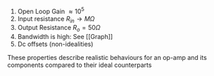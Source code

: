 1. Open Loop Gain $\approx10^5$
2. Input resistance $R_{i n}\to M\Omega$
3. Output Resistance $R_{o}=50\Omega$
4. Bandwidth is high: See [[Graph]]
5. Dc offsets (non-idealities)

These properties describe realistic behaviours for an op-amp and its components compared to their ideal counterparts